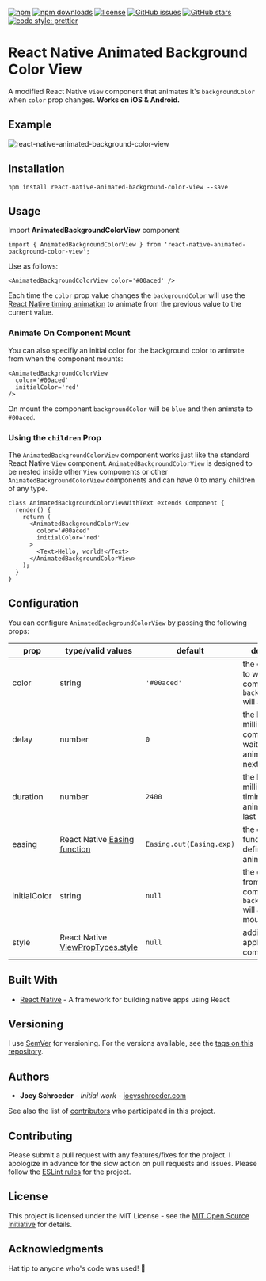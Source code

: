 [![npm](https://img.shields.io/npm/v/react-native-animated-background-color-view.svg)](https://www.npmjs.com/package/react-native-animated-background-color-view)
[![npm downloads](https://img.shields.io/npm/dt/react-native-animated-background-color-view.svg)](https://www.npmjs.com/package/react-native-animated-background-color-view)
[![license](https://img.shields.io/github/license/mashape/apistatus.svg)]()
[![GitHub issues](https://img.shields.io/github/issues/joeyschroeder/react-native-animated-background-color-view.svg)](https://github.com/joeyschroeder/react-native-animated-background-color-view/issues)
[![GitHub stars](https://img.shields.io/github/stars/joeyschroeder/react-native-animated-background-color-view.svg)](https://github.com/joeyschroeder/react-native-animated-background-color-view/stargazers)
[![code style: prettier](https://img.shields.io/badge/code_style-prettier-ff69b4.svg)](https://github.com/prettier/prettier)

# React Native Animated Background Color View
A modified React Native `View` component that animates it's `backgroundColor` when `color` prop changes. **Works on iOS & Android.**

## Example
![react-native-animated-background-color-view](https://github.com/joeyschroeder/react-native-animated-background-color-view/blob/master/demo.gif?raw=true "react-native-animated-background-color-view")

## Installation
`npm install react-native-animated-background-color-view --save`

## Usage
Import **AnimatedBackgroundColorView** component

```
import { AnimatedBackgroundColorView } from 'react-native-animated-background-color-view';
```

Use as follows:

```
<AnimatedBackgroundColorView color='#00aced' />
```
Each time the `color` prop value changes the `backgroundColor` will use the [React Native timing animation](https://facebook.github.io/react-native/docs/animated.html#timing) to animate from the previous value to the current value.

### Animate On Component Mount
You can also specifiy an initial color for the background color to animate from when the component mounts:
```
<AnimatedBackgroundColorView
  color='#00aced'
  initialColor='red'
/>
```
On mount the component `backgroundColor` will be `blue` and then animate to `#00aced`.

### Using the `children` Prop
The `AnimatedBackgroundColorView` component works just like the standard React Native `View` component.  `AnimatedBackgroundColorView` is designed to be nested inside other `View` components or other `AnimatedBackgroundColorView` components and can have 0 to many children of any type.

```
class AnimatedBackgroundColorViewWithText extends Component {
  render() {
    return (
      <AnimatedBackgroundColorView
        color='#00aced'
        initialColor='red'
      >
        <Text>Hello, world!</Text>
      </AnimatedBackgroundColorView>
    );
  }
}
```

## Configuration
You can configure `AnimatedBackgroundColorView` by passing the following props:

| prop | type/valid values | default | description |
| - | - | - | - |
| color | string | `'#00aced'` | the color value to which the component `backgroundColor` will animate |
| delay | number | `0` | the length in milliseconds the component will wait before animating to the next `color` |
| duration | number | `2400` | the length in milliseconds the timing animation will last |
| easing | React Native [Easing function](https://facebook.github.io/react-native/docs/easing.html) | `Easing.out(Easing.exp)` | the easing function to define animation curve |
| initialColor | string | `null` | the color value from which the component `backgroundColor` will animate on mount |
| style | React Native [ViewPropTypes.style](https://facebook.github.io/react-native/docs/style.html) | `null` | additional styles applied to the component |

## Built With
* [React Native](https://facebook.github.io/react-native/) - A framework for building native apps using React

## Versioning
I use [SemVer](https://docs.npmjs.com/getting-started/semantic-versioning) for versioning. For the versions available, see the [tags on this repository](https://github.com/joeyschroeder/react-native-animated-background-color-view/tags).

## Authors
* **Joey Schroeder** - *Initial work* - [joeyschroeder.com](https://joeyschroeder.com)

See also the list of [contributors](https://github.com/joeyschroeder/react-native-animated-background-color-view/graphs/contributors) who participated in this project.

## Contributing
Please submit a pull request with any features/fixes for the project. I apologize in advance for the slow action on pull requests and issues. Please follow the [ESLint rules](https://github.com/joeyschroeder/react-native-animated-background-color-view/blob/master/.eslintrc.json) for the project.

## License
This project is licensed under the MIT License - see the [MIT Open Source Initiative](https://opensource.org/licenses/MIT) for details.

## Acknowledgments
Hat tip to anyone who's code was used! 🤠
